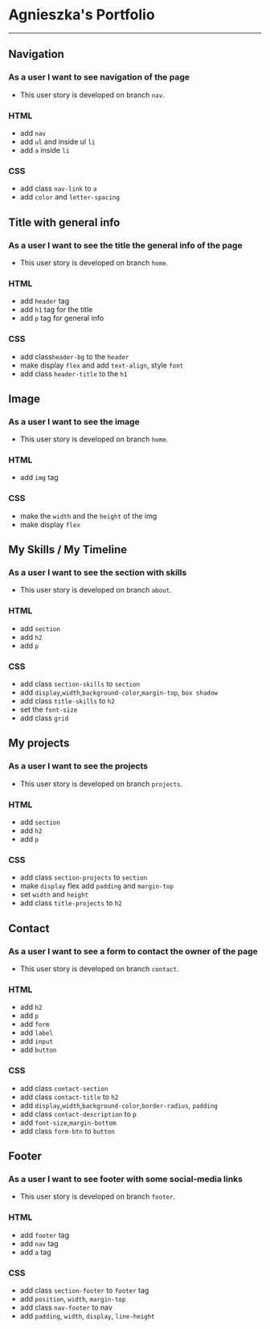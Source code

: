 # Agnieszka's Portfolio

---

## Navigation

### As a user I want to see navigation of the page

- This user story is developed on branch `nav`.

### HTML

- add `nav`
- add `ul` and inside ul `li`
- add `a` inside `li`

### CSS

- add class `nav-link` to `a`
- add `color` and `letter-spacing`

## Title with general info

### As a user I want to see the title the general info of the page

- This user story is developed on branch `home`.

### HTML

- add `header` tag
- add `h1` tag for the title
- add `p` tag for general info

### CSS

- add class`header-bg` to the `header`
- make display `flex` and add `text-align`, style `font`
- add class `header-title` to the `h1`

## Image

### As a user I want to see the image

- This user story is developed on branch `home`.

### HTML

- add `img` tag

### CSS

- make the `width` and the `height` of the img
- make display `flex`

## My Skills / My Timeline

### As a user I want to see the section with skills

- This user story is developed on branch `about`.

### HTML

- add `section`
- add `h2`
- add `p`

### CSS

- add class `section-skills` to `section`
- add `display`,`width`,`background-color`,`margin-top`, `box shadow`
- add class `title-skills` to `h2`
- set the `font-size`
- add class `grid`

## My projects

### As a user I want to see the projects

- This user story is developed on branch `projects`.

### HTML

- add `section`
- add `h2`
- add `p`

### CSS

- add class `section-projects` to `section`
- make `display` flex add `padding` and `margin-top`
- set `width` and `height`
- add class `title-projects` to `h2`

## Contact

### As a user I want to see a form to contact the owner of the page

- This user story is developed on branch `contact`.

### HTML

- add `h2`
- add `p`
- add `form`
- add `label`
- add `input`
- add `button`

### CSS

- add class `contact-section`
- add class `contact-title` to `h2`
- add `display`,`width`,`background-color`,`border-radius`, `padding`
- add class `contact-description` to `p`
- add `font-size`,`margin-bottom`
- add class `form-btn` to `button`

## Footer

### As a user I want to see footer with some social-media links

- This user story is developed on branch `footer`.

### HTML

- add `footer` tag
- add `nav` tag
- add `a` tag

### CSS

- add class `section-footer` to `footer` tag
- add `position`, `width`, `margin-top`
- add class `nav-footer` to nav
- add `padding`, `width`, `display`, `line-height`
